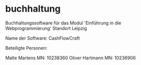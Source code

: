 # buchhaltung
Buchhaltungssoftware für das Modul 'Einführung in die Webprogrammierung'
Standort Leipzig

Name der Software: CashFlowCraft



Beteiligte Personen:

Malte Martens   MN: 10238360
Oliver Hartmann MN: 10236906
